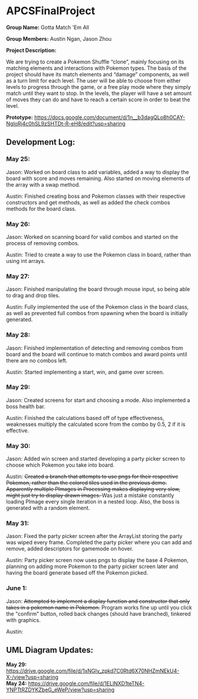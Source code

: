 # APCSFinalProject

**Group Name:** Gotta Match 'Em All

**Group Members:** Austin Ngan, Jason Zhou

**Project Description:**

We are trying to create a Pokemon Shuffle “clone”, mainly focusing on its matching elements and interactions with Pokemon types. The basis of the project should have its match elements and “damage” components, as well as a turn limit for each level. The user will be able to choose from either levels to progress through the game, or a free play mode where they simply match until they want to stop. In the levels, the player will have a set amount of moves they can do and have to reach a certain score in order to beat the level.

**Prototype:** https://docs.google.com/document/d/1n__b3dagQLo8h0CAY-NgloRj4c0hSL9zSHTDt-R-eH8/edit?usp=sharing

## Development Log:
### May 25:
Jason: Worked on board class to add variables, added a way to display the board with score and moves remaining. Also started on moving elements of the array with a swap method.  

Austin: Finished creating boss and Pokemon classes with their respective constructors and get methods, as well as added the check combos methods for the board class.  

### May 26:
Jason: Worked on scanning board for valid combos and started on the process of removing combos.

Austin: Tried to create a way to use the Pokemon class in board, rather than using int arrays.

### May 27:
Jason: Finished manipulating the board through mouse input, so being able to drag and drop tiles.

Austin: Fully implemented the use of the Pokemon class in the board class, as well as prevented full combos from spawning when the board is initially generated.

### May 28:
Jason: Finished implementation of detecting and removing combos from board and the board will continue to match combos and award points until there are no combos left.

Austin: Started implementing a start, win, and game over screen.

### May 29:
Jason: Created screens for start and choosing a mode. Also implemented a boss health bar.

Austin: Finished the calculations based off of type effectiveness, weaknesses multiply the calculated score from the combo by 0.5, 2 if it is effective.

### May 30:
Jason: Added win screen and started developing a party picker screen to choose which Pokemon you take into board.

Austin: <strike> Created a branch that attempts to use pngs for their respective Pokemon, rather than the colored tiles used in the previous demo. Apparently multiple  PImages in Processing makes displaying very slow, might just try to display drawn images. </strike> Was just a mistake constantly loading PImage every single iteration in a nested loop. Also, the boss is generated with a random element.

### May 31:
Jason: Fixed the party picker screen after the ArrayList storing the party was wiped every frame. Completed the party picker where you can add and remove, added descriptors for gamemode on hover.

Austin: Party picker screen now uses pngs to display the base 4 Pokemon, planning on adding more Pokemon to the party picker screen later and having the board generate based off the Pokemon picked.

### June 1:
Jason: <strike> Attempted to implement a display function and constructor that only takes in a pokemon name in Pokemon.</strike> Program works fine up until you click the "confirm" button, rolled back changes (should have branched), tinkered with graphics.

Austin: 


## UML Diagram Updates:
**May 29:** https://drive.google.com/file/d/1xNGIy_zpkd7C0Rtd6X70NHZmNEkU4-X-/view?usp=sharing  
**May 24:** https://drive.google.com/file/d/1ELlNXD1teTN4-YNPTtRZDYKZbeG_eWeP/view?usp=sharing
